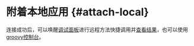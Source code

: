 # 附着本地应用 {#attach-local}

<!--@include: ./attach-local-application.md-->

连接成功后，可以唤醒[调试面板](./quick-debug)进行远程方法快捷调用并[查看结果](./run-result)，也可以使用[groovy控制台](./groovy-execute)。